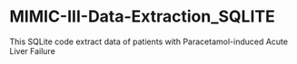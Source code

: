 # MIMIC-III-Data-Extraction_SQLITE
This SQLite code extract data of patients with Paracetamol-induced Acute Liver Failure
